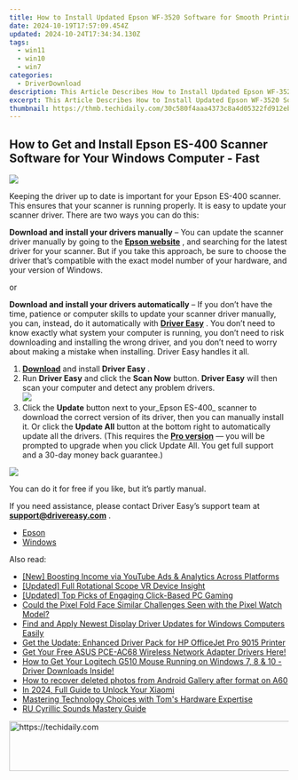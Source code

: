 ```yaml
---
title: How to Install Updated Epson WF-3520 Software for Smooth Printing on Your Windows Computer
date: 2024-10-19T17:57:09.454Z
updated: 2024-10-24T17:34:34.130Z
tags:
  - win11
  - win10
  - win7
categories:
  - DriverDownload
description: This Article Describes How to Install Updated Epson WF-3520 Software for Smooth Printing on Your Windows Computer
excerpt: This Article Describes How to Install Updated Epson WF-3520 Software for Smooth Printing on Your Windows Computer
thumbnail: https://thmb.techidaily.com/30c580f4aaa4373c8a4d05322fd912eb007bcd184d7b7f33639176575d3c4909.jpg
---
```


## How to Get and Install Epson ES-400 Scanner Software for Your Windows Computer - Fast

![](https://images.drivereasy.com/wp-content/uploads/2018/12/img_5c04d39739b8d-300x256.jpg)

 Keeping the driver up to date is important for your Epson ES-400 scanner. This ensures that your scanner is running properly. It is easy to update your scanner driver. There are two ways you can do this:

**Download and install your drivers manually** – You can update the scanner driver manually by going to the **[Epson website](https://epson.com/For-Home/Printers/h/h1)**  , and searching for the latest driver for your scanner. But if you take this approach, be sure to choose the driver that’s compatible with the exact model number of your hardware, and your version of Windows.

or

**Download and install your drivers automatically** – If you don’t have the time, patience or computer skills to update your scanner driver manually, you can, instead, do it automatically with **[Driver Easy](https://tools.techidaily.com/drivereasy/download/)**  . You don’t need to know exactly what system your computer is running, you don’t need to risk downloading and installing the wrong driver, and you don’t need to worry about making a mistake when installing. Driver Easy handles it all.

1. [**Download**](https://tools.techidaily.com/drivereasy/download/) and install **Driver Easy** .
2. Run **Driver Easy** and click the **Scan Now** button. **Driver Easy**  will then scan your computer and detect any problem drivers.  
![](https://images.drivereasy.com/wp-content/uploads/2018/10/img_5bd0366bd75a4.jpg)
3. Click the **Update**  button next to your_Epson ES-400_ scanner to download the correct version of its driver, then you can manually install it. Or click the **Update All**  button at the bottom right to automatically update all the drivers. (This requires the **[Pro version](https://tools.techidaily.com/drivereasy/download/)**  — you will be prompted to upgrade when you click Update All. You get full support and a 30-day money back guarantee.)

![](https://images.drivereasy.com/wp-content/uploads/2018/12/img_5c04d4c42c9a1.jpg)

 You can do it for free if you like, but it’s partly manual.

 If you need assistance, please contact Driver Easy’s support team at **[support@drivereasy.com](https://tools.techidaily.com/drivereasy/download/)**  .

* [Epson](https://tools.techidaily.com/drivereasy/download/)
* [Windows](https://tools.techidaily.com/drivereasy/download/)

<ins class="adsbygoogle"
     style="display:block"
     data-ad-format="autorelaxed"
     data-ad-client="ca-pub-7571918770474297"
     data-ad-slot="1223367746"></ins>

<ins class="adsbygoogle"
     style="display:block"
     data-ad-client="ca-pub-7571918770474297"
     data-ad-slot="8358498916"
     data-ad-format="auto"
     data-full-width-responsive="true"></ins>

<span class="atpl-alsoreadstyle">Also read:</span>
<div><ul>
<li><a href="https://youtube-docs.techidaily.com/oosting-income-via-youtube-ads-and-analytics-across-platforms/"><u>[New] Boosting Income via YouTube Ads & Analytics Across Platforms</u></a></li>
<li><a href="https://article-posts.techidaily.com/updated-full-rotational-scope-vr-device-insight/"><u>[Updated] Full Rotational Scope VR Device Insight</u></a></li>
<li><a href="https://on-screen-recording.techidaily.com/updated-top-picks-of-engaging-click-based-pc-gaming/"><u>[Updated] Top Picks of Engaging Click-Based PC Gaming</u></a></li>
<li><a href="https://hardware-updates.techidaily.com/could-the-pixel-fold-face-similar-challenges-seen-with-the-pixel-watch-model/"><u>Could the Pixel Fold Face Similar Challenges Seen with the Pixel Watch Model?</u></a></li>
<li><a href="https://driver-download.techidaily.com/find-and-apply-newest-display-driver-updates-for-windows-computers-easily/"><u>Find and Apply Newest Display Driver Updates for Windows Computers Easily</u></a></li>
<li><a href="https://driver-download.techidaily.com/get-the-update-enhanced-driver-pack-for-hp-officejet-pro-9015-printer/"><u>Get the Update: Enhanced Driver Pack for HP OfficeJet Pro 9015 Printer</u></a></li>
<li><a href="https://driver-download.techidaily.com/1722978430895-get-your-free-asus-pce-ac68-wireless-network-adapter-drivers-here/"><u>Get Your Free ASUS PCE-AC68 Wireless Network Adapter Drivers Here!</u></a></li>
<li><a href="https://driver-download.techidaily.com/how-to-get-your-logitech-g510-mouse-running-on-windows-7-8-and-10-driver-downloads-inside/"><u>How to Get Your Logitech G510 Mouse Running on Windows 7, 8 & 10 - Driver Downloads Inside!</u></a></li>
<li><a href="https://blog-min.techidaily.com/how-to-recover-deleted-photos-from-android-gallery-after-format-on-a60-by-stellar-photo-recovery-android-mobile-photo-recover/"><u>How to recover deleted photos from Android Gallery after format on A60</u></a></li>
<li><a href="https://unlock-android.techidaily.com/in-2024-full-guide-to-unlock-your-xiaomi-by-drfone-android/"><u>In 2024, Full Guide to Unlock Your Xiaomi</u></a></li>
<li><a href="https://hardware-tips.techidaily.com/mastering-technology-choices-with-toms-hardware-expertise/"><u>Mastering Technology Choices with Tom's Hardware Expertise</u></a></li>
<li><a href="https://mondly-stories.techidaily.com/ru-cyrillic-sounds-mastery-guide/"><u>RU Cyrillic Sounds Mastery Guide</u></a></li>
</ul></div>

<!-- affiliate ads begin -->
<a href="https://appsumo.8odi.net/c/5597632/2123740/7443" target="_top" id="2123740">
  <img src="//a.impactradius-go.com/display-ad/7443-2123740" border="0" alt="https://techidaily.com" width="728" height="90"/>
</a>
<img height="0" width="0" src="https://appsumo.8odi.net/i/5597632/2123740/7443" style="position:absolute;visibility:hidden;" border="0" />
<!-- affiliate ads end -->

